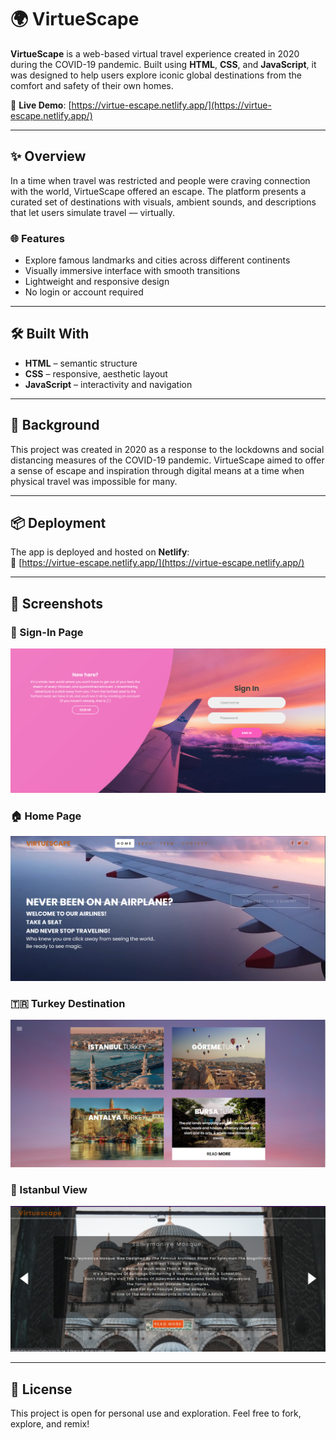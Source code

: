 # 🌍 VirtueScape

**VirtueScape** is a web-based virtual travel experience created in 2020 during the COVID-19 pandemic. Built using **HTML**, **CSS**, and **JavaScript**, it was designed to help users explore iconic global destinations from the comfort and safety of their own homes.

🚀 **Live Demo**: [https://virtue-escape.netlify.app/](https://virtue-escape.netlify.app/)

---

## ✨ Overview

In a time when travel was restricted and people were craving connection with the world, VirtueScape offered an escape. The platform presents a curated set of destinations with visuals, ambient sounds, and descriptions that let users simulate travel — virtually.

### 🌐 Features

- Explore famous landmarks and cities across different continents  
- Visually immersive interface with smooth transitions  
- Lightweight and responsive design  
- No login or account required  

---

## 🛠️ Built With

- **HTML** – semantic structure  
- **CSS** – responsive, aesthetic layout  
- **JavaScript** – interactivity and navigation  

---

## 📅 Background

This project was created in 2020 as a response to the lockdowns and social distancing measures of the COVID-19 pandemic. VirtueScape aimed to offer a sense of escape and inspiration through digital means at a time when physical travel was impossible for many.

---

## 📦 Deployment

The app is deployed and hosted on **Netlify**:  
🔗 [https://virtue-escape.netlify.app/](https://virtue-escape.netlify.app/)

---
## 📸 Screenshots

### 🔐 Sign-In Page
![Sign In](screenshots/sign%20in.png)

### 🏠 Home Page
![Home](screenshots/home.png)

### 🇹🇷 Turkey Destination
![Turkey](screenshots/turkey.png)

### 🕌 Istanbul View
![Istanbul](screenshots/istanbul.png)

---

## 📄 License

This project is open for personal use and exploration. Feel free to fork, explore, and remix!
